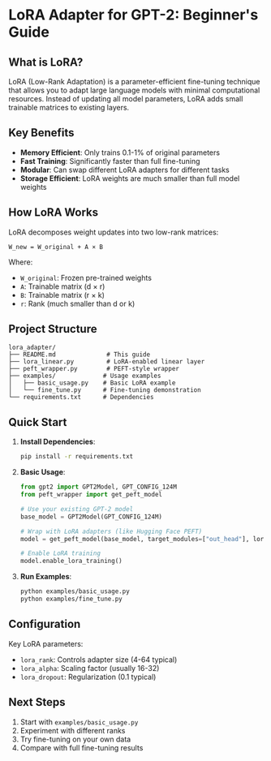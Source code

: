 # LoRA Adapter for GPT-2: Beginner's Guide

## What is LoRA?

LoRA (Low-Rank Adaptation) is a parameter-efficient fine-tuning technique that allows you to adapt large language models with minimal computational resources. Instead of updating all model parameters, LoRA adds small trainable matrices to existing layers.

## Key Benefits

- **Memory Efficient**: Only trains 0.1-1% of original parameters
- **Fast Training**: Significantly faster than full fine-tuning
- **Modular**: Can swap different LoRA adapters for different tasks
- **Storage Efficient**: LoRA weights are much smaller than full model weights

## How LoRA Works

LoRA decomposes weight updates into two low-rank matrices:
```
W_new = W_original + A × B
```
Where:
- `W_original`: Frozen pre-trained weights
- `A`: Trainable matrix (d × r)
- `B`: Trainable matrix (r × k)
- `r`: Rank (much smaller than d or k)

## Project Structure

```
lora_adapter/
├── README.md              # This guide
├── lora_linear.py         # LoRA-enabled linear layer
├── peft_wrapper.py        # PEFT-style wrapper
├── examples/             # Usage examples
│   ├── basic_usage.py    # Basic LoRA example
│   └── fine_tune.py      # Fine-tuning demonstration
└── requirements.txt      # Dependencies
```

## Quick Start

1. **Install Dependencies**:
   ```bash
   pip install -r requirements.txt
   ```

2. **Basic Usage**:
   ```python
   from gpt2 import GPT2Model, GPT_CONFIG_124M
   from peft_wrapper import get_peft_model
   
   # Use your existing GPT-2 model
   base_model = GPT2Model(GPT_CONFIG_124M)
   
   # Wrap with LoRA adapters (like Hugging Face PEFT)
   model = get_peft_model(base_model, target_modules=["out_head"], lora_rank=16)
   
   # Enable LoRA training
   model.enable_lora_training()
   ```

3. **Run Examples**:
   ```bash
   python examples/basic_usage.py
   python examples/fine_tune.py
   ```

## Configuration

Key LoRA parameters:
- `lora_rank`: Controls adapter size (4-64 typical)
- `lora_alpha`: Scaling factor (usually 16-32)
- `lora_dropout`: Regularization (0.1 typical)

## Next Steps

1. Start with `examples/basic_usage.py`
2. Experiment with different ranks
3. Try fine-tuning on your own data
4. Compare with full fine-tuning results